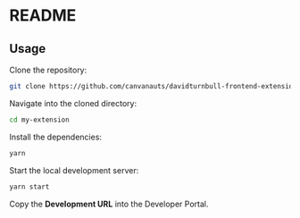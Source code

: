 # README

## Usage

Clone the repository:

```bash
git clone https://github.com/canvanauts/davidturnbull-frontend-extension-typescript-boilerplate my-extension
```

Navigate into the cloned directory:

```bash
cd my-extension
```

Install the dependencies:

```bash
yarn
```

Start the local development server:

```bash
yarn start
```

Copy the **Development URL** into the Developer Portal.